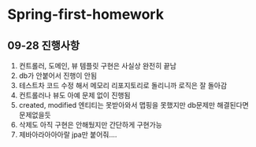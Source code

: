 # Spring-first-homework


## 09-28 진행사항
1. 컨트롤러, 도메인, 뷰 템플릿 구현은 사실상 완전히 끝남
2. db가 안붙어서 진행이 안됨
3. 테스트차 코드 수정 해서 메모리 리포지토리로 돌리니까 로직은 잘 돌아감
4. 컨트롤러나 뷰도 아예 문제 없이 진행됨
5. created, modified 엔티티는 못받아와서 맵핑을 못했지만 db문제만 해결된다면 문제없을듯
6. 삭제도 아직 구현은 안해뒀지만 간단하게 구현가능
7. 제바아라아아아랄 jpa만 붙어줘....
